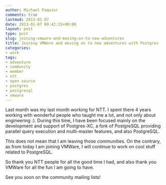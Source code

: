 ```yaml
---
author: Michael Paquier
comments: true
lastmod: 2013-01-07
date: 2013-01-07 09:42:15+00:00
layout: post
type: post
slug: joining-vmware-and-moving-on-to-new-adventures
title: Joining VMWare and moving on to new adventures with Postgres
categories:
- work
tags:
- adventure
- community
- member
- ntt
- open source
- postgres
- postgresql
- vmware
---
```


Last month was my last month working for NTT. I spent there 4 years working with wonderful people who taught me a lot, and not only about engineering :). During this time, I have been focused mainly on the development and support of Postgres-XC, a fork of PostgreSQL providing parallel query execution and multi-master features, and also PostgreSQL.

This does not mean that I am leaving those communities. On the contrary, as from today I am joining VMWare, I will continue to work on cool stuff related to PostgreSQL.

So thank you NTT people for all the good time I had, and also thank you VMWare for all the fun I am going to have.

See you soon on the community mailing lists!
